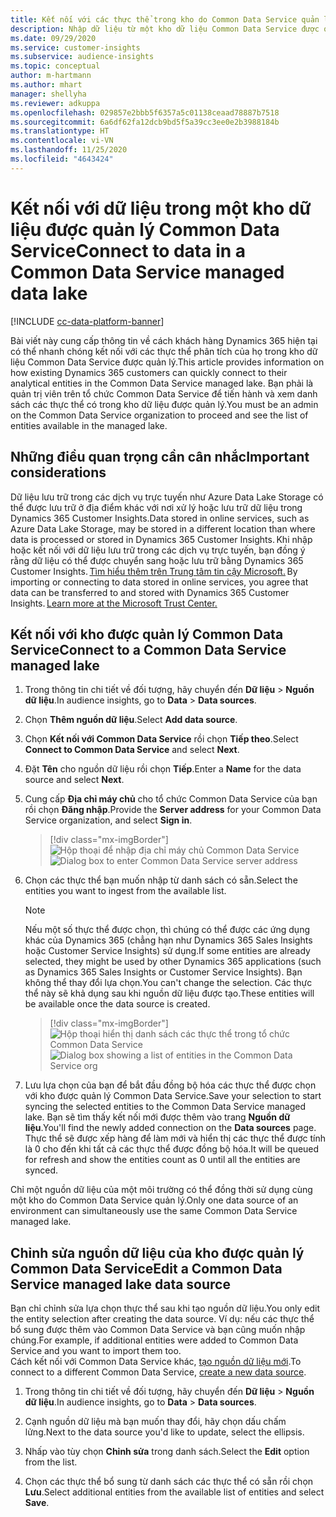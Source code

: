 ```yaml
---
title: Kết nối với các thực thể trong kho do Common Data Service quản lý
description: Nhập dữ liệu từ một kho dữ liệu Common Data Service được quản lý.
ms.date: 09/29/2020
ms.service: customer-insights
ms.subservice: audience-insights
ms.topic: conceptual
author: m-hartmann
ms.author: mhart
manager: shellyha
ms.reviewer: adkuppa
ms.openlocfilehash: 029857e2bbb5f6357a5c01138ceaad78887b7518
ms.sourcegitcommit: 6a6df62fa12dcb9bd5f5a39cc3ee0e2b3988184b
ms.translationtype: HT
ms.contentlocale: vi-VN
ms.lasthandoff: 11/25/2020
ms.locfileid: "4643424"
---
```

# <a name="connect-to-data-in-a-common-data-service-managed-data-lake"></a><span data-ttu-id="66125-103">Kết nối với dữ liệu trong một kho dữ liệu được quản lý Common Data Service</span><span class="sxs-lookup"><span data-stu-id="66125-103">Connect to data in a Common Data Service managed data lake</span></span>

[!INCLUDE [cc-data-platform-banner](../includes/cc-data-platform-banner.md)]

<span data-ttu-id="66125-104">Bài viết này cung cấp thông tin về cách khách hàng Dynamics 365 hiện tại có thể nhanh chóng kết nối với các thực thể phân tích của họ trong kho dữ liệu Common Data Service được quản lý.</span><span class="sxs-lookup"><span data-stu-id="66125-104">This article provides information on how existing Dynamics 365 customers can quickly connect to their analytical entities in the Common Data Service managed lake.</span></span> <span data-ttu-id="66125-105">Bạn phải là quản trị viên trên tổ chức Common Data Service để tiến hành và xem danh sách các thực thể có trong kho dữ liệu được quản lý.</span><span class="sxs-lookup"><span data-stu-id="66125-105">You must be an admin on the Common Data Service organization to proceed and see the list of entities available in the managed lake.</span></span>

## <a name="important-considerations"></a><span data-ttu-id="66125-106">Những điều quan trọng cần cân nhắc</span><span class="sxs-lookup"><span data-stu-id="66125-106">Important considerations</span></span>

<span data-ttu-id="66125-107">Dữ liệu lưu trữ trong các dịch vụ trực tuyến như Azure Data Lake Storage có thể được lưu trữ ở địa điểm khác với nơi xử lý hoặc lưu trữ dữ liệu trong Dynamics 365 Customer Insights.</span><span class="sxs-lookup"><span data-stu-id="66125-107">Data stored in online services, such as Azure Data Lake Storage, may be stored in a different location than where data is processed or stored in Dynamics 365 Customer Insights.</span></span><span data-ttu-id="66125-108"> Khi nhập hoặc kết nối với dữ liệu lưu trữ trong các dịch vụ trực tuyến, bạn đồng ý rằng dữ liệu có thể được chuyển sang hoặc lưu trữ bằng Dynamics 365 Customer Insights. [Tìm hiểu thêm trên Trung tâm tin cậy Microsoft.](https://www.microsoft.com/trust-center)</span><span class="sxs-lookup"><span data-stu-id="66125-108"> By importing or connecting to data stored in online services, you agree that data can be transferred to and stored with Dynamics 365 Customer Insights. [Learn more at the Microsoft Trust Center.](https://www.microsoft.com/trust-center)</span></span>

## <a name="connect-to-a-common-data-service-managed-lake"></a><span data-ttu-id="66125-109">Kết nối với kho được quản lý Common Data Service</span><span class="sxs-lookup"><span data-stu-id="66125-109">Connect to a Common Data Service managed lake</span></span>

1. <span data-ttu-id="66125-110">Trong thông tin chi tiết về đối tượng, hãy chuyển đến **Dữ liệu** > **Nguồn dữ liệu**.</span><span class="sxs-lookup"><span data-stu-id="66125-110">In audience insights, go to **Data** > **Data sources**.</span></span>

2. <span data-ttu-id="66125-111">Chọn **Thêm nguồn dữ liệu**.</span><span class="sxs-lookup"><span data-stu-id="66125-111">Select **Add data source**.</span></span>

3. <span data-ttu-id="66125-112">Chọn **Kết nối với Common Data Service** rồi chọn **Tiếp theo**.</span><span class="sxs-lookup"><span data-stu-id="66125-112">Select **Connect to Common Data Service** and select **Next**.</span></span>

4. <span data-ttu-id="66125-113">Đặt **Tên** cho nguồn dữ liệu rồi chọn **Tiếp**.</span><span class="sxs-lookup"><span data-stu-id="66125-113">Enter a **Name** for the data source and select **Next**.</span></span>

5. <span data-ttu-id="66125-114">Cung cấp **Địa chỉ máy chủ** cho tổ chức Common Data Service của bạn rồi chọn **Đăng nhập**.</span><span class="sxs-lookup"><span data-stu-id="66125-114">Provide the **Server address** for your Common Data Service organization, and select **Sign in**.</span></span>

   > [!div class="mx-imgBorder"]
   > <span data-ttu-id="66125-115">![Hộp thoại để nhập địa chỉ máy chủ Common Data Service](media/enter-CDS-org-details.png)</span><span class="sxs-lookup"><span data-stu-id="66125-115">![Dialog box to enter Common Data Service server address](media/enter-CDS-org-details.png)</span></span>

6. <span data-ttu-id="66125-116">Chọn các thực thể bạn muốn nhập từ danh sách có sẵn.</span><span class="sxs-lookup"><span data-stu-id="66125-116">Select the entities you want to ingest from the available list.</span></span>    

   > [!NOTE]
   > <span data-ttu-id="66125-117">Nếu một số thực thể được chọn, thì chúng có thể được các ứng dụng khác của Dynamics 365 (chẳng hạn như Dynamics 365 Sales Insights hoặc Customer Service Insights) sử dụng.</span><span class="sxs-lookup"><span data-stu-id="66125-117">If some entities are already selected, they might be used by other Dynamics 365 applications (such as Dynamics 365 Sales Insights or Customer Service Insights).</span></span> <span data-ttu-id="66125-118">Bạn không thể thay đổi lựa chọn.</span><span class="sxs-lookup"><span data-stu-id="66125-118">You can't change the selection.</span></span> <span data-ttu-id="66125-119">Các thực thể này sẽ khả dụng sau khi nguồn dữ liệu được tạo.</span><span class="sxs-lookup"><span data-stu-id="66125-119">These entities will be available once the data source is created.</span></span>

   > [!div class="mx-imgBorder"]
   > <span data-ttu-id="66125-120">![Hộp thoại hiển thị danh sách các thực thể trong tổ chức Common Data Service](media/select-analytical-entities.png)</span><span class="sxs-lookup"><span data-stu-id="66125-120">![Dialog box showing a list of entities in the Common Data Service org](media/select-analytical-entities.png)</span></span>

7. <span data-ttu-id="66125-121">Lưu lựa chọn của bạn để bắt đầu đồng bộ hóa các thực thể được chọn với kho được quản lý Common Data Service.</span><span class="sxs-lookup"><span data-stu-id="66125-121">Save your selection to start syncing the selected entities to the Common Data Service managed lake.</span></span> <span data-ttu-id="66125-122">Bạn sẽ tìm thấy kết nối mới được thêm vào trang **Nguồn dữ liệu**.</span><span class="sxs-lookup"><span data-stu-id="66125-122">You'll find the newly added connection on the **Data sources** page.</span></span> <span data-ttu-id="66125-123">Thực thể sẽ được xếp hàng để làm mới và hiển thị các thực thể được tính là 0 cho đến khi tất cả các thực thể được đồng bộ hóa.</span><span class="sxs-lookup"><span data-stu-id="66125-123">It will be queued for refresh and show the entities count as 0 until all the entities are synced.</span></span>

<span data-ttu-id="66125-124">Chỉ một nguồn dữ liệu của một môi trường có thể đồng thời sử dụng cùng một kho do Common Data Service quản lý.</span><span class="sxs-lookup"><span data-stu-id="66125-124">Only one data source of an environment can simultaneously use the same Common Data Service managed lake.</span></span>

## <a name="edit-a-common-data-service-managed-lake-data-source"></a><span data-ttu-id="66125-125">Chỉnh sửa nguồn dữ liệu của kho được quản lý Common Data Service</span><span class="sxs-lookup"><span data-stu-id="66125-125">Edit a Common Data Service managed lake data source</span></span>

<span data-ttu-id="66125-126">Bạn chỉ chỉnh sửa lựa chọn thực thể sau khi tạo nguồn dữ liệu.</span><span class="sxs-lookup"><span data-stu-id="66125-126">You only edit the entity selection after creating the data source.</span></span> <span data-ttu-id="66125-127">Ví dụ: nếu các thực thể bổ sung được thêm vào Common Data Service và bạn cũng muốn nhập chúng.</span><span class="sxs-lookup"><span data-stu-id="66125-127">For example, if additional entities were added to Common Data Service and you want to import them too.</span></span>    
<span data-ttu-id="66125-128">Cách kết nối với Common Data Service khác, [tạo nguồn dữ liệu mới](#connect-to-a-common-data-service-managed-lake).</span><span class="sxs-lookup"><span data-stu-id="66125-128">To connect to a different Common Data Service, [create a new data source](#connect-to-a-common-data-service-managed-lake).</span></span>

1. <span data-ttu-id="66125-129">Trong thông tin chi tiết về đối tượng, hãy chuyển đến **Dữ liệu** > **Nguồn dữ liệu**.</span><span class="sxs-lookup"><span data-stu-id="66125-129">In audience insights, go to **Data** > **Data sources**.</span></span>

2. <span data-ttu-id="66125-130">Cạnh nguồn dữ liệu mà bạn muốn thay đổi, hãy chọn dấu chấm lửng.</span><span class="sxs-lookup"><span data-stu-id="66125-130">Next to the data source you'd like to update, select the ellipsis.</span></span>

3. <span data-ttu-id="66125-131">Nhấp vào tùy chọn **Chỉnh sửa** trong danh sách.</span><span class="sxs-lookup"><span data-stu-id="66125-131">Select the **Edit** option from the list.</span></span>

4. <span data-ttu-id="66125-132">Chọn các thực thể bổ sung từ danh sách các thực thể có sẵn rồi chọn **Lưu**.</span><span class="sxs-lookup"><span data-stu-id="66125-132">Select additional entities from the available list of entities and select **Save**.</span></span>
